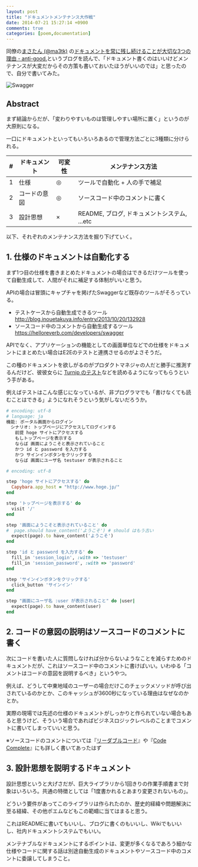 ```yaml
---
layout: post
title: "ドキュメントメンテナンス大作戦"
date: 2014-07-21 15:27:14 +0900
comments: true
categories: [poem,documentation]
---
```


同僚の[まさたん (@ma3tk)](https://twitter.com/ma3tk) の[ドキュメントを常に残し続けることが大切な3つの理由 - anti-good.](http://ma3tk.hateblo.jp/entry/2014/07/21/013940)というブログを読んで、「ドキュメント書くのはいいけどメンテナンスが大変だからその方策も書いておいたほうがいいのでは」と思ったので、自分で書いてみた。
<!--more-->

![Swagger](https://helloreverb.com/img/xswagger-hero.png.pagespeed.ic.RM2hi3MU7Z.png "ドキュメント自動生成ツールの例。APIを試してみることもできる")


## Abstract

まず結論からだが、「変わりやすいものは管理しやすい場所に置く」というのが大原則になる。

一口にドキュメントといってもいろいろあるので管理方法ごとに3種類に分けられる。


<table class="table compact hover order-column">
<thead>
    <tr>
        <th>#</th>
        <th>ドキュメント</th>
        <th>可変性</th>
        <th>メンテナンス方法</th>
    </tr>
</thead>
<tbody>
    <tr>
        <td>1</td>
        <td>仕様</td>
        <td>◎</td>
        <td>ツールで自動化 + 人の手で補足</td>
    </tr>
    <tr>
        <td>2</td>
        <td>コードの意図</td>
        <td>◎</td>
        <td>ソースコード中のコメントに書く</td>
    </tr>
    <tr>
        <td>3</td>
        <td>設計思想</td>
        <td>×</td>
        <td>README, ブログ, ドキュメントシステム, ...etc</td>
    </tr>
</tbody>
</table>


以下、それぞれのメンテナンス方法を掘り下げていく。


## 1. 仕様のドキュメントは自動化する

まず1つ目の仕様を書きまとめたドキュメントの場合はできるだけツールを使って自動生成して、人間がそれに補足する体制がいいと思う。

APIの場合は冒頭にキャプチャを掲げたSwaggerなど既存のツールがそろっている。

* テストケースから自動生成できるツール http://blog.inouetakuya.info/entry/2013/10/20/132928
* ソースコード中のコメントから自動生成するツール https://helloreverb.com/developers/swagger

APIでなく、アプリケーションの機能としての画面単位などでの仕様をドキュメントにまとめたい場合はE2Eのテストと連携させるのがよさそうだ。

この種のドキュメントを欲しがるのがプロダクトマネジャの人だと勝手に推測するんだけど、彼彼女らに [Turnip のテスト](http://magazine.rubyist.net/?0042-FromCucumberToTurnip#l44)などを読めるようになってもらうという手がある。

例えばテストはこんな感じになっているが、非プログラマでも「書けなくても読むことはできる」ようになれそうという気がしないだろうか。

```ruby
# encoding: utf-8
# language: ja
機能: ポータル画面からログイン
　シナリオ: トップページにアクセスしてログインする
　　前提 hoge サイトにアクセスする
　　もしトップページを表示する
　　ならば 画面にようこそと表示されていること
　　かつ id と password を入力する
　　かつ サインインボタンをクリックする
　　ならば 画面にユーザ名 testuser が表示されること
```

```ruby
# encoding: utf-8

step 'hoge サイトにアクセスする' do
  Capybara.app_host = "http://www.hoge.jp/"
end

step 'トップページを表示する' do
  visit '/'
end

step '画面にようこそと表示されていること' do
#  page.should have_content('ようこそ') # should はもう古い
  expect(page).to have_content('ようこそ')
end

step 'id と password を入力する' do
  fill_in 'session_login', :with => 'testuser'
  fill_in 'session_password', :with => 'password'
end

step 'サインインボタンをクリックする'
  click_button 'サインイン'
end

step "画面にユーザ名 :user が表示されること" do |user|
  expect(page).to have_content(user)
end
```


## 2. コードの意図の説明はソースコードのコメントに書く

次にコードを書いた人に質問しなければ分からないようなことを減らすためのドキュメントだが、これはソースコード中のコメントに書けばいい。いわゆる「コメントはコードの意図を説明するべき」というやつ。

例えば、どうして中東地域のユーザーの場合だけこのチェックメソッドが呼び出されているのかとか、このキャッシュが3600秒になっている理由はなぜなのかとか。

実際の現場では先述の仕様のドキュメントがしっかりと作られていない場合もあると思うけど、そういう場合であればビジネスロジックレベルのことまでコメントに書いてしまっていいと思う。

※ソースコードのコメントについては『[リーダブルコード](http://www.amazon.co.jp/gp/product/4873115655?&tag=m0b55-22)』や『[Code Complete](http://www.amazon.co.jp/gp/product/B00JEYPPOE?tag=m0b55-22)』にも詳しく書いてあったはず



## 3. 設計思想を説明するドキュメント

設計思想というと大げさだが、巨大ライブラリから1回きりの作業手順書まで対象はいろいろ。共通の特徴としては「1度書かれるとあまり変更されないもの」。

どういう要件があってこのライブラリは作られたのか、歴史的経緯や問題解決に至る経緯、その他ポエムなどもこの範疇に当てはまると思う。

これはREADMEに書いてもいいし、ブログに書くのもいいし、Wikiでもいいし、社内ドキュメントシステムでもいい。

メンテナブルなドキュメントにするポイントは、変更が多くなるであろう細かな仕様やコードに関する話は別途自動生成のドキュメントやソースコード中のコメントに委譲してしまうこと。





